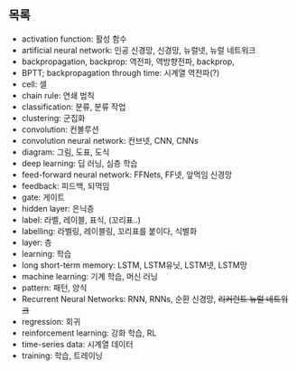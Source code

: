## 목록

* activation function: 활성 함수
* artificial neural network: 인공 신경망, 신경망, 뉴럴넷, 뉴럴 네트워크
* backpropagation, backprop: 역전파, 역방향전파, backprop,
* BPTT; backpropagation through time: 시계열 역전파(?)
* cell: 셀
* chain rule: 연쇄 법칙
* classification: 분류, 분류 작업
* clustering: 군집화
* convolution: 컨볼루션
* convolution neural network: 컨브넷, CNN, CNNs
* diagram: 그림, 도표, 도식
* deep learning: 딥 러닝, 심층 학습
* feed-forward neural network: FFNets, FF넷, 앞먹임 신경망
* feedback: 피드백, 되먹임
* gate: 게이트
* hidden layer: 은닉층
* label: 라벨, 레이블, 표식, (꼬리표..)
* labelling: 라벨링, 레이블링, 꼬리표를 붙이다, 식별화
* layer: 층
* learning: 학습
* long short-term memory: LSTM, LSTM유닛, LSTM넷, LSTM망
* machine learning: 기계 학습, 머신 러닝
* pattern: 패턴, 양식
* Recurrent Neural Networks: RNN, RNNs, 순환 신경망, ~~리커런트 뉴럴 네트워크~~
* regression: 회귀
* reinforcement learning: 강화 학습, RL
* time-series data: 시계열 데이터
* training: 학습, 트레이닝